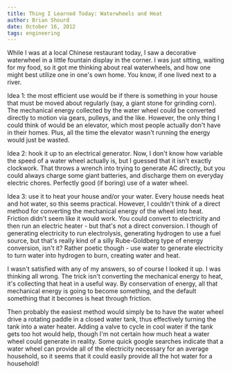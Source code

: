 ```yaml
---
title: Thing I Learned Today: Waterwheels and Heat 
author: Brian Shourd
date: October 16, 2012
tags: engineering
---
```


While I was at a local Chinese restaurant today, I saw a decorative waterwheel in a little fountain display in the corner. I was just sitting, waiting for my food, so it got me thinking about real waterwheels, and how one might best utilize one in one's own home. You know, if one lived next to a river.

Idea 1: the most efficient use would be if there is something in your house that must be moved about regularly (say, a giant stone for grinding corn). The mechanical energy collected by the water wheel could be converted directly to motion via gears, pulleys, and the like. However, the only thing I could think of would be an elevator, which most people actually don't have in their homes. Plus, all the time the elevator wasn't running the energy would just be wasted.

Idea 2: hook it up to an electrical generator. Now, I don't know how variable the speed of a water wheel actually is, but I guessed that it isn't exactly clockwork. That throws a wrench into trying to generate AC directly, but you could always charge some giant batteries, and discharge them on everyday electric chores. Perfectly good (if boring) use of a water wheel.

Idea 3: use it to heat your house and/or your water. Every house needs heat and hot water, so this seems practical. However, I couldn't think of a direct method for converting the mechanical energy of the wheel into heat. Friction didn't seem like it would work. You could convert to electricity and then run an electric heater - but that's not a direct conversion. I though of generating electricity to run electrolysis, generating hydrogen to use a fuel source, but that's really kind of a silly Rube-Goldberg type of energy conversion, isn't it? Rather poetic though - use water to generate electricity to turn water into hydrogen to burn, creating water and heat.

I wasn't satisfied with any of my answers, so of course I looked it up. I was thinking all wrong. The trick isn't converting the mechanical energy to heat, it's collecting that heat in a useful way. By conservation of energy, all that mechanical energy is going to become something, and the default something that it becomes is heat through friction.

Then probably the easiest method would simply be to have the water wheel drive a rotating paddle in a closed water tank, thus effectively turning the tank into a water heater. Adding a valve to cycle in cool water if the tank gets too hot would help, though I'm not certain how much heat a water wheel could generate in reality. Some quick google searches indicate that a water wheel can provide all of the electricity necessary for an average household, so it seems that it could easily provide all the hot water for a household!
